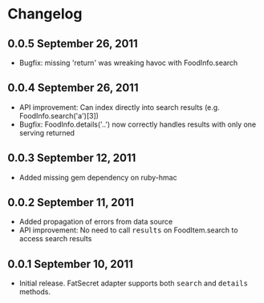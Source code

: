 # Changelog

## 0.0.5 September 26, 2011
* Bugfix: missing 'return' was wreaking havoc with FoodInfo.search

## 0.0.4 September 26, 2011
* API improvement: Can index directly into search results (e.g. FoodInfo.search('a')[3])
* Bugfix: FoodInfo.details('..') now correctly handles results with only one serving returned

## 0.0.3 September 12, 2011
* Added missing gem dependency on ruby-hmac

## 0.0.2 September 11, 2011
* Added propagation of errors from data source
* API improvement: No need to call <tt>results</tt> on FoodItem.search to access search results

## 0.0.1  September 10, 2011
* Initial release. FatSecret adapter supports both <tt>search</tt> and <tt>details</tt> methods.